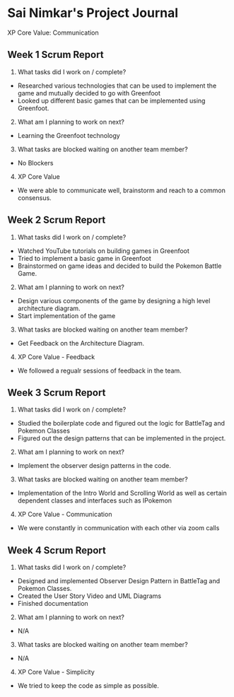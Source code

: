 # Sai Nimkar's Project Journal

XP Core Value: Communication

## Week 1 Scrum Report 
1. What tasks did I work on / complete?

- Researched various technologies that can be used to implement the game and mutually decided to go with Greenfoot
- Looked up different basic games that can be implemented using Greenfoot.

2. What am I planning to work on next?
- Learning the Greenfoot technology

3. What tasks are blocked waiting on another team member?
- No Blockers

4. XP Core Value
- We were able to communicate well, brainstorm and reach to a common consensus.

## Week 2 Scrum Report

1. What tasks did I work on / complete?
- Watched YouTube tutorials on building games in Greenfoot
- Tried to implement a basic game in Greenfoot
- Brainstormed on game ideas and decided to build the Pokemon Battle Game.

2. What am I planning to work on next?
- Design various components of the game by designing a high level architecture diagram.
- Start implementation of the game

3. What tasks are blocked waiting on another team member?
- Get Feedback on the Architecture Diagram.

4. XP Core Value - Feedback
- We followed a regualr sessions of feedback in the team. 

## Week 3 Scrum Report
1. What tasks did I work on / complete?
- Studied the boilerplate code and figured out the logic for BattleTag and Pokemon Classes
- Figured out the design patterns that can be implemented in the project.

2. What am I planning to work on next?
- Implement the observer design patterns in the code.

3. What tasks are blocked waiting on another team member?
- Implementation of the Intro World and Scrolling World as well as certain dependent classes and interfaces such as IPokemon

4. XP Core Value - Communication
- We were constantly in communication with each other via zoom calls

## Week 4 Scrum Report
1. What tasks did I work on / complete?
- Designed and implemented Observer Design Pattern in BattleTag and Pokemon Classes.
- Created the User Story Video and UML Diagrams
- Finished documentation 

2. What am I planning to work on next?
- N/A
3. What tasks are blocked waiting on another team member?
- N/A
4. XP Core Value - Simplicity
- We tried to keep the code as simple as possible.
